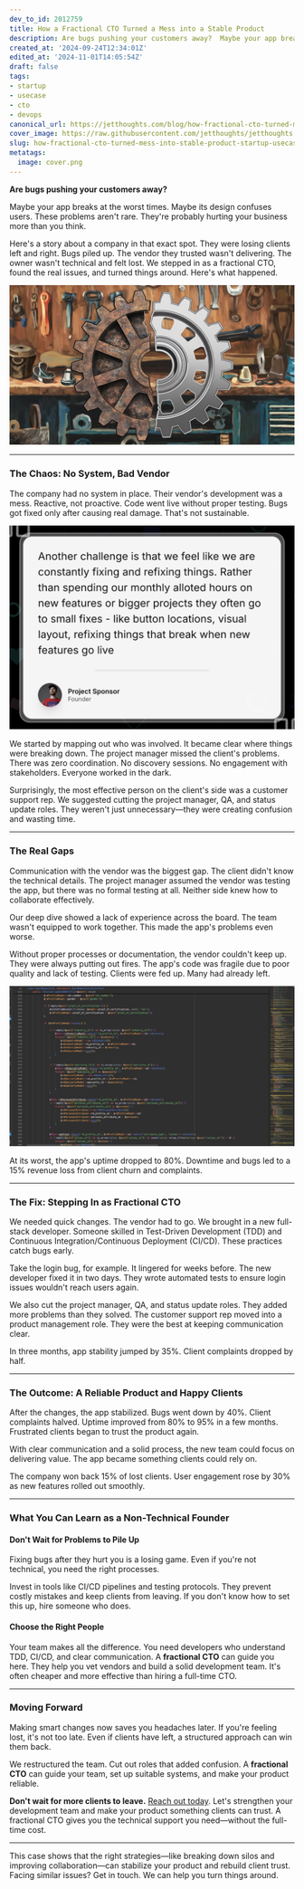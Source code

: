 ```yaml
---
dev_to_id: 2012759
title: How a Fractional CTO Turned a Mess into a Stable Product
description: Are bugs pushing your customers away?  Maybe your app breaks at the worst times. Maybe its design...
created_at: '2024-09-24T12:34:01Z'
edited_at: '2024-11-01T14:05:54Z'
draft: false
tags:
- startup
- usecase
- cto
- devops
canonical_url: https://jetthoughts.com/blog/how-fractional-cto-turned-mess-into-stable-product-startup-usecase/
cover_image: https://raw.githubusercontent.com/jetthoughts/jetthoughts.github.io/master/content/blog/how-fractional-cto-turned-mess-into-stable-product-startup-usecase/cover.png
slug: how-fractional-cto-turned-mess-into-stable-product-startup-usecase
metatags:
  image: cover.png
---
```

**Are bugs pushing your customers away?**

Maybe your app breaks at the worst times. Maybe its design confuses users. These problems aren't rare. They're probably hurting your business more than you think.

Here's a story about a company in that exact spot. They were losing clients left and right. Bugs piled up. The vendor they trusted wasn't delivering. The owner wasn't technical and felt lost. We stepped in as a fractional CTO, found the real issues, and turned things around. Here's what happened.

![old and new gears](file_0.jpeg)

---

### The Chaos: No System, Bad Vendor

The company had no system in place. Their vendor's development was a mess. Reactive, not proactive. Code went live without proper testing. Bugs got fixed only after causing real damage. That's not sustainable.

![introduction product development challenges](file_1.png)

We started by mapping out who was involved. It became clear where things were breaking down. The project manager missed the client's problems. There was zero coordination. No discovery sessions. No engagement with stakeholders. Everyone worked in the dark.

Surprisingly, the most effective person on the client's side was a customer support rep. We suggested cutting the project manager, QA, and status update roles. They weren't just unnecessary—they were creating confusion and wasting time.

---

### The Real Gaps

Communication with the vendor was the biggest gap. The client didn't know the technical details. The project manager assumed the vendor was testing the app, but there was no formal testing at all. Neither side knew how to collaborate effectively.

Our deep dive showed a lack of experience across the board. The team wasn't equipped to work together. This made the app's problems even worse.

Without proper processes or documentation, the vendor couldn't keep up. They were always putting out fires. The app's code was fragile due to poor quality and lack of testing. Clients were fed up. Many had already left.

![code with a lot of if else statements](file_2.jpg)

At its worst, the app's uptime dropped to 80%. Downtime and bugs led to a 15% revenue loss from client churn and complaints.

---

### The Fix: Stepping In as Fractional CTO

We needed quick changes. The vendor had to go. We brought in a new full-stack developer. Someone skilled in Test-Driven Development (TDD) and Continuous Integration/Continuous Deployment (CI/CD). These practices catch bugs early.

Take the login bug, for example. It lingered for weeks before. The new developer fixed it in two days. They wrote automated tests to ensure login issues wouldn't reach users again.

We also cut the project manager, QA, and status update roles. They added more problems than they solved. The customer support rep moved into a product management role. They were the best at keeping communication clear.

In three months, app stability jumped by 35%. Client complaints dropped by half.

---

### The Outcome: A Reliable Product and Happy Clients

After the changes, the app stabilized. Bugs went down by 40%. Client complaints halved. Uptime improved from 80% to 95% in a few months. Frustrated clients began to trust the product again.

With clear communication and a solid process, the new team could focus on delivering value. The app became something clients could rely on.

The company won back 15% of lost clients. User engagement rose by 30% as new features rolled out smoothly.

---

### What You Can Learn as a Non-Technical Founder

#### Don't Wait for Problems to Pile Up

Fixing bugs after they hurt you is a losing game. Even if you're not technical, you need the right processes.

Invest in tools like CI/CD pipelines and testing protocols. They prevent costly mistakes and keep clients from leaving. If you don't know how to set this up, hire someone who does.

#### Choose the Right People

Your team makes all the difference. You need developers who understand TDD, CI/CD, and clear communication. A **fractional CTO** can guide you here. They help you vet vendors and build a solid development team. It's often cheaper and more effective than hiring a full-time CTO.

---

### Moving Forward

Making smart changes now saves you headaches later. If you're feeling lost, it's not too late. Even if clients have left, a structured approach can win them back.

We restructured the team. Cut out roles that added confusion. A **fractional CTO** can guide your team, set up suitable systems, and make your product reliable.

**Don't wait for more clients to leave.** [Reach out today](https://jetthoughts.com/contact-us/). Let's strengthen your development team and make your product something clients can trust. A fractional CTO gives you the technical support you need—without the full-time cost.

---

This case shows that the right strategies—like breaking down silos and improving collaboration—can stabilize your product and rebuild client trust. Facing similar issues? Get in touch. We can help you turn things around.